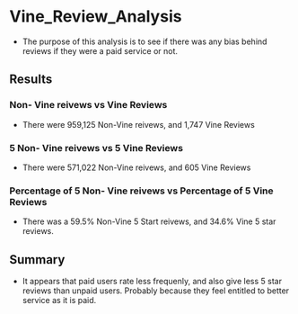 # Vine_Review_Analysis
* <p>The purpose of this analysis is to see if there was any bias behind reviews if they were a paid service or not.</p>
## Results
### Non- Vine reivews vs Vine Reviews
* <p> There were 959,125 Non-Vine reivews, and 1,747 Vine Reviews </p>
### 5 Non- Vine reivews vs 5 Vine Reviews
* <p> There were 571,022 Non-Vine reivews, and 605 Vine Reviews </p>
### Percentage of 5 Non- Vine reivews vs Percentage of 5 Vine Reviews
* <p> There was a 59.5% Non-Vine 5 Start reivews, and 34.6% Vine 5 star reviews.</p>

## Summary
* <p>It appears that paid users rate less frequenly, and also give less 5 star reviews than unpaid users. Probably because they feel entitled to better service as it is paid. </p>
